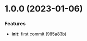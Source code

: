 # 1.0.0 (2023-01-06)

### Features

- **init:** first commit ([985a83b](https://github.com/weimob-tech/titian-h5/commit/985a83bb969fedb16b0343839692e2f2fe5b59a1))
